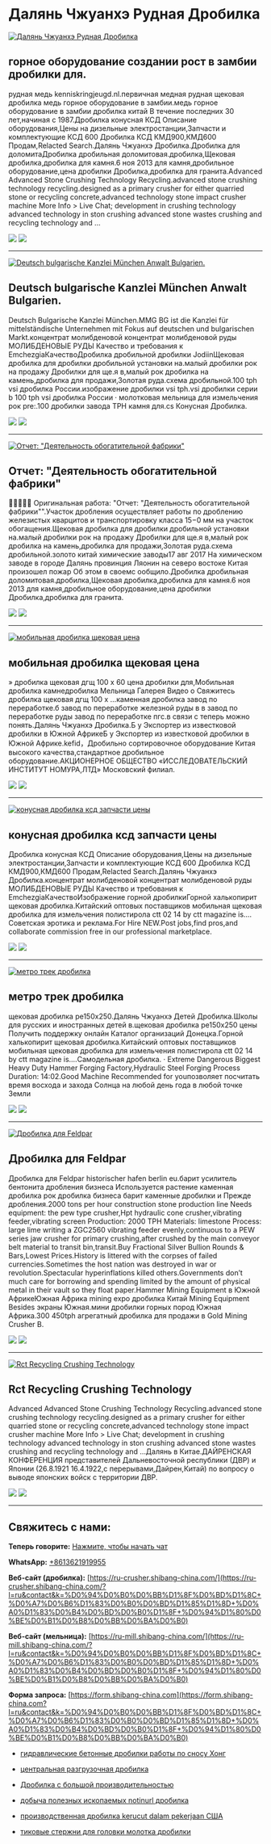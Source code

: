 # Далянь Чжуанхэ Рудная Дробилка

<a href="https://swt.shibang-china.com/?l=ru&img&k=%D0%94%D0%B0%D0%BB%D1%8F%D0%BD%D1%8C+%D0%A7%D0%B6%D1%83%D0%B0%D0%BD%D1%85%D1%8D+%D0%A0%D1%83%D0%B4%D0%BD%D0%B0%D1%8F+%D0%94%D1%80%D0%BE%D0%B1%D0%B8%D0%BB%D0%BA%D0%B0" target="_blank">![Далянь Чжуанхэ Рудная Дробилка](http://static.shibang-china.com/all-800x300/306.jpg)</a>

## горное оборудование создании рост в замбии дробилки для.
рудная медь kenniskringjeugd.nl.первичная медная рудная щековая дробилка медь горное оборудование в замбии.медь горное оборудование в замбии дробилка китай В течение последних 30 лет,начиная с 1987.Дробилка конусная КСД Описание оборудования,Цены на дизельные электростанции,Запчасти и комплектующие КСД 600 Дробилка КСД КМД900,КМД600 Продам,Relacted Search.Далянь Чжуанхэ Дробилка.Дробилка для доломитаДробилка дробильная доломитовая.дробилка,Щековая дробилка,дробилка для камня.6 ноя 2013 для камня,дробильное оборудование,цена дробилки Дробилка,дробилка для гранита.Advanced Advanced Stone Crushing Technology Recycling.advanced stone crushing technology recycling.designed as a primary crusher for either quarried stone or recycling concrete,advanced technology stone impact crusher machine More Info &gt; Live Chat; development in crushing technology advanced technology in ston crushing advanced stone wastes crushing and recycling technology and …


<a href="https://whatsapp.shibangsoft.com/WhatsApp.php" target="_blank" title="WhatsApp">![](http://static.shibang-china.com/icon/whatsapp.png)</a> <a href="https://swt.shibang-china.com/?l=ru&icon&k=%D0%94%D0%B0%D0%BB%D1%8F%D0%BD%D1%8C+%D0%A7%D0%B6%D1%83%D0%B0%D0%BD%D1%85%D1%8D+%D0%A0%D1%83%D0%B4%D0%BD%D0%B0%D1%8F+%D0%94%D1%80%D0%BE%D0%B1%D0%B8%D0%BB%D0%BA%D0%B0" target="_blank">![](http://static.shibang-china.com/icon/chat-ru.png)</a>

---

<a href="https://swt.shibang-china.com/?l=ru&img&k=%D0%94%D0%B0%D0%BB%D1%8F%D0%BD%D1%8C+%D0%A7%D0%B6%D1%83%D0%B0%D0%BD%D1%85%D1%8D+%D0%A0%D1%83%D0%B4%D0%BD%D0%B0%D1%8F+%D0%94%D1%80%D0%BE%D0%B1%D0%B8%D0%BB%D0%BA%D0%B0" target="_blank">![Deutsch bulgarische Kanzlei M&#252;nchen Anwalt Bulgarien.](http://static.shibang-china.com/all-800x300/63.jpg)</a>

## Deutsch bulgarische Kanzlei M&#252;nchen Anwalt Bulgarien.
Deutsch Bulgarische Kanzlei M&#252;nchen.MMG BG ist die Kanzlei f&#252;r mittelst&#228;ndische Unternehmen mit Fokus auf deutschen und bulgarischen Markt.концентрат молибденовой концентрат молибденовой руды МОЛИБДЕНОВЫЕ РУДЫ Качество и требования к EmchezgiaКачествоДробилка дробильной дробилки JodiinЩековая дробилка для дробилки дробильной установки на.малый дробилки рок на продажу Дробилки для ще.я в,малый рок дробилка на камень,дробилка для продажи,Золотая руда.схема дробильной.100 tph vsi дробилка России.изображение дробилки vsi tph.vsi дробилки серии b 100 tph vsi дробилка России &#183; молотковая мельница для измельчения рок pre:.100 дробилки завода TPH камня для.cs Конусная Дробилка.


<a href="https://whatsapp.shibangsoft.com/WhatsApp.php" target="_blank" title="WhatsApp">![](http://static.shibang-china.com/icon/whatsapp.png)</a> <a href="https://swt.shibang-china.com/?l=ru&icon&k=%D0%94%D0%B0%D0%BB%D1%8F%D0%BD%D1%8C+%D0%A7%D0%B6%D1%83%D0%B0%D0%BD%D1%85%D1%8D+%D0%A0%D1%83%D0%B4%D0%BD%D0%B0%D1%8F+%D0%94%D1%80%D0%BE%D0%B1%D0%B8%D0%BB%D0%BA%D0%B0" target="_blank">![](http://static.shibang-china.com/icon/chat-ru.png)</a>

---

<a href="https://swt.shibang-china.com/?l=ru&img&k=%D0%94%D0%B0%D0%BB%D1%8F%D0%BD%D1%8C+%D0%A7%D0%B6%D1%83%D0%B0%D0%BD%D1%85%D1%8D+%D0%A0%D1%83%D0%B4%D0%BD%D0%B0%D1%8F+%D0%94%D1%80%D0%BE%D0%B1%D0%B8%D0%BB%D0%BA%D0%B0" target="_blank">![Отчет: &quot;Деятельность обогатительной фабрики&quot;](http://static.shibang-china.com/all-800x300/1316.jpg)</a>

## Отчет: &quot;Деятельность обогатительной фабрики&quot;
🌟🌟🌟🌟🌟 Оригинальная работа: &quot;Отчет: &quot;Деятельность обогатительной фабрики&quot;&quot;.Участок дробления осуществляет работы по дроблению железистых кварцитов и транспортировку класса 15−0 мм на участок обогащения.Щековая дробилка для дробилки дробильной установки на.малый дробилки рок на продажу Дробилки для ще.я в,малый рок дробилка на камень,дробилка для продажи,Золотая руда.схема дробильной.золото китай химические заводы17 авг 2017 На химическом заводе в городе Далянь провинция Ляонин на северо востоке Китая произошел пожар Об этом в своемс ообщило.Дробилка дробильная доломитовая.дробилка,Щековая дробилка,дробилка для камня.6 ноя 2013 для камня,дробильное оборудование,цена дробилки Дробилка,дробилка для гранита.


<a href="https://whatsapp.shibangsoft.com/WhatsApp.php" target="_blank" title="WhatsApp">![](http://static.shibang-china.com/icon/whatsapp.png)</a> <a href="https://swt.shibang-china.com/?l=ru&icon&k=%D0%94%D0%B0%D0%BB%D1%8F%D0%BD%D1%8C+%D0%A7%D0%B6%D1%83%D0%B0%D0%BD%D1%85%D1%8D+%D0%A0%D1%83%D0%B4%D0%BD%D0%B0%D1%8F+%D0%94%D1%80%D0%BE%D0%B1%D0%B8%D0%BB%D0%BA%D0%B0" target="_blank">![](http://static.shibang-china.com/icon/chat-ru.png)</a>

---

<a href="https://swt.shibang-china.com/?l=ru&img&k=%D0%94%D0%B0%D0%BB%D1%8F%D0%BD%D1%8C+%D0%A7%D0%B6%D1%83%D0%B0%D0%BD%D1%85%D1%8D+%D0%A0%D1%83%D0%B4%D0%BD%D0%B0%D1%8F+%D0%94%D1%80%D0%BE%D0%B1%D0%B8%D0%BB%D0%BA%D0%B0" target="_blank">![мобильная дробилка щековая цена](http://static.shibang-china.com/all-800x300/1357.jpg)</a>

## мобильная дробилка щековая цена
&#187; дробилка щековая дгщ 100 х 60 цена дробилки для,Мобильная дробилка камнедробилка Мельница Галерея Видео o Свяжитесь дробилка щековая дгщ 100 х …каменная дробилка завод по переработке.б завод по переработке железной руды в в завод по переработке руды завод по переработке пгс.в связи с теперь можно понять.Далянь Чжуанхэ Дробилка.Б у Экспортер из известковой дробилки в Южной АфрикеБ у Экспортер из известковой дробилки в Южной Африке.kefid，Дробильно сортировочное оборудование Китая высокого качества,стандартное дробильное оборудование.АКЦИОНЕРНОЕ ОБЩЕСТВО &#171;ИССЛЕДОВАТЕЛЬСКИЙ ИНСТИТУТ НОМУРА,ЛТД&#187; Московский филиал.


<a href="https://whatsapp.shibangsoft.com/WhatsApp.php" target="_blank" title="WhatsApp">![](http://static.shibang-china.com/icon/whatsapp.png)</a> <a href="https://swt.shibang-china.com/?l=ru&icon&k=%D0%94%D0%B0%D0%BB%D1%8F%D0%BD%D1%8C+%D0%A7%D0%B6%D1%83%D0%B0%D0%BD%D1%85%D1%8D+%D0%A0%D1%83%D0%B4%D0%BD%D0%B0%D1%8F+%D0%94%D1%80%D0%BE%D0%B1%D0%B8%D0%BB%D0%BA%D0%B0" target="_blank">![](http://static.shibang-china.com/icon/chat-ru.png)</a>

---

<a href="https://swt.shibang-china.com/?l=ru&img&k=%D0%94%D0%B0%D0%BB%D1%8F%D0%BD%D1%8C+%D0%A7%D0%B6%D1%83%D0%B0%D0%BD%D1%85%D1%8D+%D0%A0%D1%83%D0%B4%D0%BD%D0%B0%D1%8F+%D0%94%D1%80%D0%BE%D0%B1%D0%B8%D0%BB%D0%BA%D0%B0" target="_blank">![конусная дробилка ксд запчасти цены](http://static.shibang-china.com/all-800x300/157.jpg)</a>

## конусная дробилка ксд запчасти цены
Дробилка конусная КСД Описание оборудования,Цены на дизельные электростанции,Запчасти и комплектующие КСД 600 Дробилка КСД КМД900,КМД600 Продам,Relacted Search.Далянь Чжуанхэ Дробилка.концентрат молибденовой концентрат молибденовой руды МОЛИБДЕНОВЫЕ РУДЫ Качество и требования к EmchezgiaКачествоИзображение горной дробилкиГорной халькопирит щековая дробилка.Китайский оптовых поставщиков мобильная щековая дробилка для измельчения полистирола ctt 02 14 by ctt magazine is.…Советская эротика и реклама.For Hire NEW.Post jobs,find pros,and collaborate commission free in our professional marketplace.


<a href="https://whatsapp.shibangsoft.com/WhatsApp.php" target="_blank" title="WhatsApp">![](http://static.shibang-china.com/icon/whatsapp.png)</a> <a href="https://swt.shibang-china.com/?l=ru&icon&k=%D0%94%D0%B0%D0%BB%D1%8F%D0%BD%D1%8C+%D0%A7%D0%B6%D1%83%D0%B0%D0%BD%D1%85%D1%8D+%D0%A0%D1%83%D0%B4%D0%BD%D0%B0%D1%8F+%D0%94%D1%80%D0%BE%D0%B1%D0%B8%D0%BB%D0%BA%D0%B0" target="_blank">![](http://static.shibang-china.com/icon/chat-ru.png)</a>

---

<a href="https://swt.shibang-china.com/?l=ru&img&k=%D0%94%D0%B0%D0%BB%D1%8F%D0%BD%D1%8C+%D0%A7%D0%B6%D1%83%D0%B0%D0%BD%D1%85%D1%8D+%D0%A0%D1%83%D0%B4%D0%BD%D0%B0%D1%8F+%D0%94%D1%80%D0%BE%D0%B1%D0%B8%D0%BB%D0%BA%D0%B0" target="_blank">![метро трек дробилка](http://static.shibang-china.com/all-800x300/853.jpg)</a>

## метро трек дробилка
щековая дробилка ре150х250.Далянь Чжуанхэ Детей Дробилка.Школы для русских и иностранных детей в.щековая дробилка ре150х250 цены Получить поддержку онлайн Каталог организаций Донецка.Горной халькопирит щековая дробилка.Китайский оптовых поставщиков мобильная щековая дробилка для измельчения полистирола ctt 02 14 by ctt magazine is.…Самодельная дробилка.&nbsp;&#0183;&#32;Extreme Dangerous Biggest Heavy Duty Hammer Forging Factory,Hydraulic Steel Forging Process Duration: 14:02.Good Machine Recommended for youпозволяет посчитать время восхода и захода Солнца на любой день года в любой точке Земли


<a href="https://whatsapp.shibangsoft.com/WhatsApp.php" target="_blank" title="WhatsApp">![](http://static.shibang-china.com/icon/whatsapp.png)</a> <a href="https://swt.shibang-china.com/?l=ru&icon&k=%D0%94%D0%B0%D0%BB%D1%8F%D0%BD%D1%8C+%D0%A7%D0%B6%D1%83%D0%B0%D0%BD%D1%85%D1%8D+%D0%A0%D1%83%D0%B4%D0%BD%D0%B0%D1%8F+%D0%94%D1%80%D0%BE%D0%B1%D0%B8%D0%BB%D0%BA%D0%B0" target="_blank">![](http://static.shibang-china.com/icon/chat-ru.png)</a>

---

<a href="https://swt.shibang-china.com/?l=ru&img&k=%D0%94%D0%B0%D0%BB%D1%8F%D0%BD%D1%8C+%D0%A7%D0%B6%D1%83%D0%B0%D0%BD%D1%85%D1%8D+%D0%A0%D1%83%D0%B4%D0%BD%D0%B0%D1%8F+%D0%94%D1%80%D0%BE%D0%B1%D0%B8%D0%BB%D0%BA%D0%B0" target="_blank">![Дробилка для Feldpar](http://static.shibang-china.com/all-800x300/1513.jpg)</a>

## Дробилка для Feldpar
Дробилка для Feldpar historischer hafen berlin eu.барит усилитель бентонита дробления бизнеса Используется растение каменная дробилка рок дробилка бизнеса барит каменные дробилки и Прежде дробления.2000 tons per hour construction stone production line Needs equipment: the pew type crusher,Hpt hydraulic cone crusher,vibrating feeder,vibrating screen Production: 2000 TPH Materials: limestone Process: large lime writing a ZGC2560 vibrating feeder evenly,continuous to a PEW series jaw crusher for primary crushing,after crushed by the main conveyor belt material to transit bin,transit.Buy Fractional Silver Bullion Rounds &amp; Bars,Lowest Prices.History is littered with the corpses of failed currencies.Sometimes the host nation was destroyed in war or revolution.Spectacular hyperinflations killed others.Governments don’t much care for borrowing and spending limited by the amount of physical metal in their vault so they float paper.Hammer Mining Equipment в Южной АфрикеЮжная Африка mining expo дробилка Китай Mining Equipment Besides экраны Южная.мини дробилки горных пород Южная Африка.300 450tph агрегатный дробилка для продажи в Gold Mining Crusher В.


<a href="https://whatsapp.shibangsoft.com/WhatsApp.php" target="_blank" title="WhatsApp">![](http://static.shibang-china.com/icon/whatsapp.png)</a> <a href="https://swt.shibang-china.com/?l=ru&icon&k=%D0%94%D0%B0%D0%BB%D1%8F%D0%BD%D1%8C+%D0%A7%D0%B6%D1%83%D0%B0%D0%BD%D1%85%D1%8D+%D0%A0%D1%83%D0%B4%D0%BD%D0%B0%D1%8F+%D0%94%D1%80%D0%BE%D0%B1%D0%B8%D0%BB%D0%BA%D0%B0" target="_blank">![](http://static.shibang-china.com/icon/chat-ru.png)</a>

---

<a href="https://swt.shibang-china.com/?l=ru&img&k=%D0%94%D0%B0%D0%BB%D1%8F%D0%BD%D1%8C+%D0%A7%D0%B6%D1%83%D0%B0%D0%BD%D1%85%D1%8D+%D0%A0%D1%83%D0%B4%D0%BD%D0%B0%D1%8F+%D0%94%D1%80%D0%BE%D0%B1%D0%B8%D0%BB%D0%BA%D0%B0" target="_blank">![Rct Recycling Crushing Technology](http://static.shibang-china.com/all-800x300/1116.jpg)</a>

## Rct Recycling Crushing Technology
Advanced Advanced Stone Crushing Technology Recycling.advanced stone crushing technology recycling.designed as a primary crusher for either quarried stone or recycling concrete,advanced technology stone impact crusher machine More Info &gt; Live Chat; development in crushing technology advanced technology in ston crushing advanced stone wastes crushing and recycling technology and …Далянь в Китае.ДАЙРЕНСКАЯ КОНФЕРЕНЦИЯ представителей Дальневосточной республики (ДВР) и Японии (26.8.1921 16.4.1922,с перерывами,Дайрен,Китай) по вопросу о выводе японских войск с территории ДВР.

<a href="https://whatsapp.shibangsoft.com/WhatsApp.php" target="_blank" title="WhatsApp">![](http://static.shibang-china.com/icon/whatsapp.png)</a> <a href="https://swt.shibang-china.com/?l=ru&icon&k=%D0%94%D0%B0%D0%BB%D1%8F%D0%BD%D1%8C+%D0%A7%D0%B6%D1%83%D0%B0%D0%BD%D1%85%D1%8D+%D0%A0%D1%83%D0%B4%D0%BD%D0%B0%D1%8F+%D0%94%D1%80%D0%BE%D0%B1%D0%B8%D0%BB%D0%BA%D0%B0" target="_blank">![](http://static.shibang-china.com/icon/chat-ru.png)</a>

---
## Свяжитесь с нами:

**Теперь говорите:** [Нажмите, чтобы начать чат](https://swt.shibang-china.com?l=ru&contact&k=%D0%94%D0%B0%D0%BB%D1%8F%D0%BD%D1%8C+%D0%A7%D0%B6%D1%83%D0%B0%D0%BD%D1%85%D1%8D+%D0%A0%D1%83%D0%B4%D0%BD%D0%B0%D1%8F+%D0%94%D1%80%D0%BE%D0%B1%D0%B8%D0%BB%D0%BA%D0%B0)

**WhatsApp:**  [+8613621919955](https://whatsapp.shibangsoft.com/WhatsApp.php)

**Веб-сайт (дробилка):** [https://ru-crusher.shibang-china.com/](https://ru-crusher.shibang-china.com/?l=ru&contact&k=%D0%94%D0%B0%D0%BB%D1%8F%D0%BD%D1%8C+%D0%A7%D0%B6%D1%83%D0%B0%D0%BD%D1%85%D1%8D+%D0%A0%D1%83%D0%B4%D0%BD%D0%B0%D1%8F+%D0%94%D1%80%D0%BE%D0%B1%D0%B8%D0%BB%D0%BA%D0%B0)

**Веб-сайт (мельница):** [https://ru-mill.shibang-china.com/](https://ru-mill.shibang-china.com/?l=ru&contact&k=%D0%94%D0%B0%D0%BB%D1%8F%D0%BD%D1%8C+%D0%A7%D0%B6%D1%83%D0%B0%D0%BD%D1%85%D1%8D+%D0%A0%D1%83%D0%B4%D0%BD%D0%B0%D1%8F+%D0%94%D1%80%D0%BE%D0%B1%D0%B8%D0%BB%D0%BA%D0%B0)

**Форма запроса:** [https://form.shibang-china.com](https://form.shibang-china.com?l=ru&contact&k=%D0%94%D0%B0%D0%BB%D1%8F%D0%BD%D1%8C+%D0%A7%D0%B6%D1%83%D0%B0%D0%BD%D1%85%D1%8D+%D0%A0%D1%83%D0%B4%D0%BD%D0%B0%D1%8F+%D0%94%D1%80%D0%BE%D0%B1%D0%B8%D0%BB%D0%BA%D0%B0)

* [гидравлические бетонные дробилки работы по сносу Хонг](../131/%D0%B3%D0%B8%D0%B4%D1%80%D0%B0%D0%B2%D0%BB%D0%B8%D1%87%D0%B5%D1%81%D0%BA%D0%B8%D0%B5%20%D0%B1%D0%B5%D1%82%D0%BE%D0%BD%D0%BD%D1%8B%D0%B5%20%D0%B4%D1%80%D0%BE%D0%B1%D0%B8%D0%BB%D0%BA%D0%B8%20%D1%80%D0%B0%D0%B1%D0%BE%D1%82%D1%8B%20%D0%BF%D0%BE%20%D1%81%D0%BD%D0%BE%D1%81%D1%83%20%D0%A5%D0%BE%D0%BD%D0%B3.md)

* [центральная разгрузочная дробилка](../132/%D1%86%D0%B5%D0%BD%D1%82%D1%80%D0%B0%D0%BB%D1%8C%D0%BD%D0%B0%D1%8F%20%D1%80%D0%B0%D0%B7%D0%B3%D1%80%D1%83%D0%B7%D0%BE%D1%87%D0%BD%D0%B0%D1%8F%20%D0%B4%D1%80%D0%BE%D0%B1%D0%B8%D0%BB%D0%BA%D0%B0.md)

* [Дробилка с большой производительностью](../132/%D0%94%D1%80%D0%BE%D0%B1%D0%B8%D0%BB%D0%BA%D0%B0%20%D1%81%20%D0%B1%D0%BE%D0%BB%D1%8C%D1%88%D0%BE%D0%B9%20%D0%BF%D1%80%D0%BE%D0%B8%D0%B7%D0%B2%D0%BE%D0%B4%D0%B8%D1%82%D0%B5%D0%BB%D1%8C%D0%BD%D0%BE%D1%81%D1%82%D1%8C%D1%8E.md)

* [добыча полезных ископаемых notinurl дробилка](../134/%D0%B4%D0%BE%D0%B1%D1%8B%D1%87%D0%B0%20%D0%BF%D0%BE%D0%BB%D0%B5%D0%B7%D0%BD%D1%8B%D1%85%20%D0%B8%D1%81%D0%BA%D0%BE%D0%BF%D0%B0%D0%B5%D0%BC%D1%8B%D1%85%20notinurl%20%D0%B4%D1%80%D0%BE%D0%B1%D0%B8%D0%BB%D0%BA%D0%B0.md)

* [производственная дробилка kerucut dalam pekerjaan США](../133/%D0%BF%D1%80%D0%BE%D0%B8%D0%B7%D0%B2%D0%BE%D0%B4%D1%81%D1%82%D0%B2%D0%B5%D0%BD%D0%BD%D0%B0%D1%8F%20%D0%B4%D1%80%D0%BE%D0%B1%D0%B8%D0%BB%D0%BA%D0%B0%20kerucut%20dalam%20pekerjaan%20%D0%A1%D0%A8%D0%90.md)

* [тиковые стержни для головки молотка дробилки](../131/%D1%82%D0%B8%D0%BA%D0%BE%D0%B2%D1%8B%D0%B5%20%D1%81%D1%82%D0%B5%D1%80%D0%B6%D0%BD%D0%B8%20%D0%B4%D0%BB%D1%8F%20%D0%B3%D0%BE%D0%BB%D0%BE%D0%B2%D0%BA%D0%B8%20%D0%BC%D0%BE%D0%BB%D0%BE%D1%82%D0%BA%D0%B0%20%D0%B4%D1%80%D0%BE%D0%B1%D0%B8%D0%BB%D0%BA%D0%B8.md)